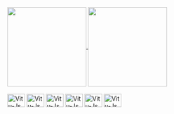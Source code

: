 <a href="https://github.com/VituRamos/github-readme-stats">
  <img height=180 align="center" src="https://github-readme-stats.vercel.app/api?username=VituRamos&include_all_commits=true&rank_icon=github&show_icons=true&theme=tokyonight" />
</a>
<a href="https://github.com/VituRamos/convoychat">
  <img height=180 align="center" src="https://github-readme-stats.vercel.app/api/top-langs?username=VituRamos&layout=compact&langs_count=9&card_width=420&show_icons=true&theme=tokyonight" />
</a>

<div style="display: inline-block"><br>
  <img align="center" alt="Vitu-Js" height="30" width="40" src="https://cdn.jsdelivr.net/gh/devicons/devicon@latest/icons/javascript/javascript-original.svg"/>
  <img align="center" alt="Vitu-Js" height="30" width="40" src="https://cdn.jsdelivr.net/gh/devicons/devicon@latest/icons/typescript/typescript-original.svg" />
  <img align="center" alt="Vitu-Js" height="30" width="40" src="https://cdn.jsdelivr.net/gh/devicons/devicon@latest/icons/react/react-original.svg" />
  <img align="center" alt="Vitu-Js" height="30" width="40" src="https://cdn.jsdelivr.net/gh/devicons/devicon@latest/icons/html5/html5-original.svg" />
  <img align="center" alt="Vitu-Js" height="30" width="40" src="https://cdn.jsdelivr.net/gh/devicons/devicon@latest/icons/css3/css3-original.svg" />
  <img align="center" alt="Vitu-Js" height="30" width="40" src="https://cdn.jsdelivr.net/gh/devicons/devicon@latest/icons/python/python-original.svg" />
</div>
